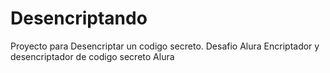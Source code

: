 # Desencriptando
Proyecto para Desencriptar un codigo secreto. Desafio Alura
Encriptador y desencriptador de codigo secreto Alura
